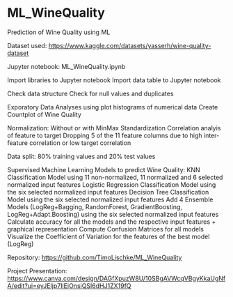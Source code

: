 # ML_WineQuality
Prediction of Wine Quality using ML

Dataset used:
https://www.kaggle.com/datasets/yasserh/wine-quality-dataset

Jupyter notebook: ML_WineQuality.ipynb 

Import libraries to Jupyter notebook
Import data table to Jupyter notebook

Check data structure
Check for null values and duplicates

Exporatory Data Analyses using plot histograms of numerical data
Create Countplot of Wine Quality

Normalization: Without or with MinMax Standardization
Correlation analyis of feature to target 
Dropping 5 of the 11 feature columns due to high inter-feature correlation or low target correlation

Data split: 80% training values and 20% test values

Supervised Machine Learning Models to predict Wine Quality:
KNN Classification Model using 11 non-normalized, 11 normalized and 6 selected normalized input features
Logistic Regression Classification Model using the six selected normalized input features
Decision Tree Classification Model using the six selected normalized input features
Add 4 Ensemble Models (LogReg+Bagging, RandomForest, GradientBoosting, LogReg+Adapt.Boosting) using the six selected normalized input features
Calculate accuracy for all the models and the respective input features + graphical representation
Compute Confusion Matrices for all models
Visualize the Coefficient of Variation for the features of the best model (LogReg)

Repository:
https://github.com/TimoLischke/ML_WineQuality

Project Presentation:
https://www.canva.com/design/DAGfXpuzW8U/10SBgAVWcqVBgyKkaUgNfA/edit?ui=eyJEIjp7IlEiOnsiQSI6dHJ1ZX19fQ
